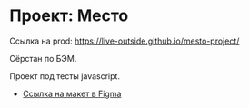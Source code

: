 # Проект: Место

Ссылка на prod: https://live-outside.github.io/mesto-project/

Сёрстан по БЭМ.

Проект под тесты javascript.

* [Ссылка на макет в Figma](https://www.figma.com/file/2cn9N9jSkmxD84oJik7xL7/JavaScript.-Sprint-4?node-id=0%3A1)


